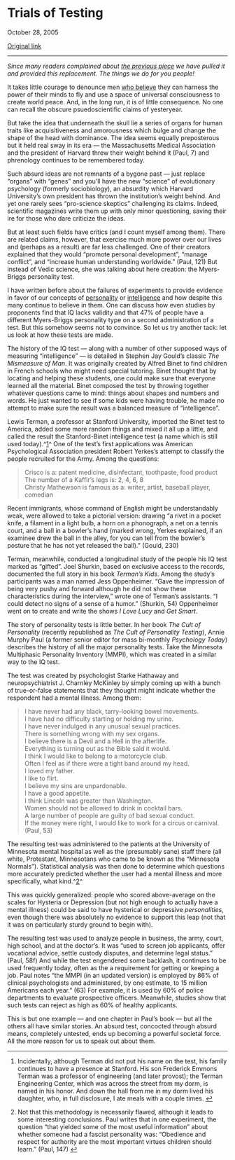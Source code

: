 Trials of Testing
=================

October 28, 2005

[Original link](http://www.aaronsw.com/weblog/personalitytests)

* * * * *

*Since many readers complained about [the previous
piece](http://www.aaronsw.com/weblog/humanmysteries) we have pulled it
and provided this replacement. The things we do for you people!*

It takes little courage to denounce men [who
believe](http://www.aaronsw.com/weblog/humanmysteries) they can harness
the power of their minds to fly and use a space of universal
consciousness to create world peace. And, in the long run, it is of
little consequence. No one can recall the obscure psuedoscientific
claims of yesteryear.

But take the idea that underneath the skull lie a series of organs for
human traits like acquisitiveness and amorousness which bulge and change
the shape of the head with dominance. The idea seems equally
preposterous but it held real sway in its era — the Massachusetts
Medical Association and the president of Harvard threw their weight
behind it (Paul, 7) and phrenology continues to be remembered today.

Such absurd ideas are not remnants of a bygone past — just replace
“organs” with “genes” and you’ll have the new “science” of evolutionary
psychology (formerly sociobiology), an absurdity which Harvard
University’s own president has thrown the institution’s weight behind.
And yet one rarely sees “pro-science skeptics” challenging its claims.
Indeed, scientific magazines write them up with only minor questioning,
saving their ire for those who dare criticize the ideas.

But at least such fields have critics (and I count myself among them).
There are related claims, however, that exercise much more power over
our lives and (perhaps as a result) are far less challenged. One of
their creators explained that they would “promote personal development”,
“manage conflict”, and “increase human understanding worldwide.” (Paul,
121) But instead of Vedic science, she was talking about here creation:
the Myers-Briggs personality test.

I have written before about the failures of experiments to provide
evidence in favor of our concepts of
[personality](http://www.aaronsw.com/weblog/001595) or
[intelligence](http://www.aaronsw.com/weblog/001606) and how despite
this many continue to believe in them. One can discuss how even studies
by proponents find that IQ lacks validity and that 47% of people have a
different Myers-Briggs personality type on a second administration of a
test. But this somehow seems not to convince. So let us try another
tack: let us look at how these tests are made.

The history of the IQ test — along with a number of other supposed ways
of measuring “intelligence” — is detailed in Stephen Jay Gould’s classic
*The Mismeasure of Man*. It was originally created by Alfred Binet to
find children in French schools who might need special tutoring. Binet
thought that by locating and helping these students, one could make sure
that everyone learned all the material. Binet composed the test by
throwing together whatever questions came to mind: things about shapes
and numbers and words. He just wanted to see if some kids were having
trouble, he made no attempt to make sure the result was a balanced
measure of “intelligence”.

Lewis Terman, a professor at Stanford University, imported the Binet
test to America, added some more random things and mixed it all up a
little, and called the result the Stanford-Binet intelligence test (a
name which is still used today).^[1](#fn:n)^ One of the test’s first
applications was American Psychological Association president Robert
Yerkes’s attempt to classify the people recruited for the Army. Among
the questions:

> Crisco is a: patent medicine, disinfectant, toothpaste, food product\
>  The number of a Kaffir’s legs is: 2, 4, 6, 8\
>  Christy Mathewson is famous as a: writer, artist, baseball player,
> comedian

Recent immigrants, whose command of English might be understandably
weak, were allowed to take a pictorial version: drawing “a rivet in a
pocket knife, a filament in a light bulb, a horn on a phonograph, a net
on a tennis court, and a ball in a bowler’s hand (marked wrong, Yerkes
explained, if an examinee drew the ball in the alley, for you can tell
from the bowler’s posture that he has not yet released the ball).”
(Gould, 230)

Terman, meanwhile, conducted a longitudinal study of the people his IQ
test marked as “gifted”. Joel Shurkin, based on exclusive access to the
records, documented the full story in his book *Terman’s Kids*. Among
the study’s participants was a man named Jess Oppenheimer. “Gave the
impression of being very pushy and forward although he did not show
these characteristics during the interview,” wrote one of Terman’s
assistants. “I could detect no signs of a sense of a humor.” (Shurkin,
54) Oppenheimer went on to create and write the shows *I Love Lucy* and
*Get Smart*.

The story of personality tests is little better. In her book *The Cult
of Personality* (recently republished as *The Cult of Personality
Testing*), Annie Murphy Paul (a former senior editor for mass bi-monthly
*Psychology Today*) describes the history of all the major personality
tests. Take the Minnesota Multiphasic Personality Inventory (MMPI),
which was created in a similar way to the IQ test.

The test was created by psychologist Starke Hathaway and
neuropsychiatrist J. Charnley McKinley by simply coming up with a bunch
of true-or-false statements that they thought might indicate whether the
respondent had a mental illness. Among them:

> I have never had any black, tarry-looking bowel movements.\
>  I have had no difficulty starting or holding my urine.\
>  I have never indulged in any unusual sexual practices.\
>  There is something wrong with my sex organs.\
>  I believe there is a Devil and a Hell in the afterlife.\
>  Everything is turning out as the Bible said it would.\
>  I think I would like to belong to a motorcycle club.\
>  Often I feel as if there were a tight band around my head.\
>  I loved my father.\
>  I like to flirt.\
>  I believe my sins are unpardonable.\
>  I have a good appetite.\
>  I think Lincoln was greater than Washington.\
>  Women should not be allowed to drink in cocktail bars.\
>  A large number of people are guilty of bad sexual conduct.\
>  If the money were right, I would like to work for a circus or
> carnival. (Paul, 53)

The resulting test was administered to the patients at the University of
Minnesota mental hospital as well as the (presumably sane) staff there
(all white, Protestant, Minnesotans who came to be known as the
“Minnesota Normals”). Statistical analysis was then done to determine
which questions more accurately predicted whether the user had a mental
illness and more specifically, what kind.^[2](#fn:m)^

This was quickly generalized: people who scored above-average on the
scales for Hysteria or Depression (but not high enough to actually have
a mental illness) could be said to have hysterical or depressive
*personalities*, even though there was absolutely no evidence to support
this leap (not that it was on particularly sturdy ground to begin with).

The resulting test was used to analyze people in business, the army,
court, high school, and at the doctor’s. It was “used to screen job
applicants, offer vocational advice, settle custody disputes, and
determine legal status.” (Paul, 58f) And while the test engendered some
backlash, it continues to be used frequently today, often as the a
requirement for getting or keeping a job. Paul notes “the MMPI (in an
updated version) is employed by 86% of clinical psychologists and
administered, by one estimate, to 15 million Americans each year.” (63)
For example, it is used by 60% of police departments to evaluate
prospective officers. Meanwhile, studies show that such tests can reject
as high as 60% of healthy applicants.

This is but one example — and one chapter in Paul’s book — but all the
others all have similar stories. An absurd test, concocted through
absurd means, completely untested, ends up becoming a powerful societal
force. All the more reason for us to speak out about them.

* * * * *

1.  Incidentally, although Terman did not put his name on the test, his
    family continues to have a presence at Stanford. His son Frederick
    Emmons Terman was a professor of engineering (and later provost);
    the Terman Engineering Center, which was across the street from my
    dorm, is named in his honor. And down the hall from me in my dorm
    lived his daughter, who, in full disclosure, I ate meals with a
    couple times. [↩](#fnref:n)

2.  Not that this methodology is necessarily flawed, although it leads
    to some interesting conclusions. Paul writes that in one experiment,
    the question “that yielded some of the most useful information”
    about whether someone had a fascist personality was: “Obedience and
    respect for authority are the most important virtues children should
    learn.” (Paul, 147) [↩](#fnref:m)


